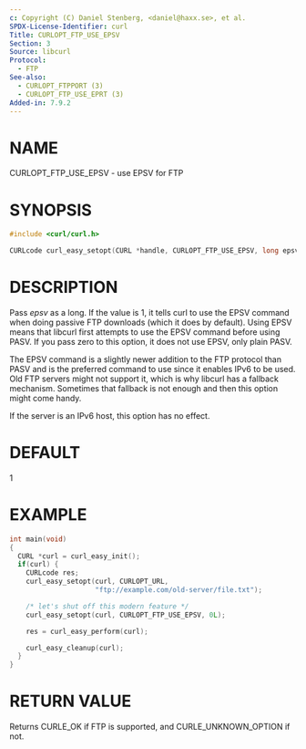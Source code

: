 ```yaml
---
c: Copyright (C) Daniel Stenberg, <daniel@haxx.se>, et al.
SPDX-License-Identifier: curl
Title: CURLOPT_FTP_USE_EPSV
Section: 3
Source: libcurl
Protocol:
  - FTP
See-also:
  - CURLOPT_FTPPORT (3)
  - CURLOPT_FTP_USE_EPRT (3)
Added-in: 7.9.2
---
```


# NAME

CURLOPT_FTP_USE_EPSV - use EPSV for FTP

# SYNOPSIS

~~~c
#include <curl/curl.h>

CURLcode curl_easy_setopt(CURL *handle, CURLOPT_FTP_USE_EPSV, long epsv);
~~~

# DESCRIPTION

Pass *epsv* as a long. If the value is 1, it tells curl to use the EPSV
command when doing passive FTP downloads (which it does by default). Using
EPSV means that libcurl first attempts to use the EPSV command before using
PASV. If you pass zero to this option, it does not use EPSV, only plain PASV.

The EPSV command is a slightly newer addition to the FTP protocol than PASV
and is the preferred command to use since it enables IPv6 to be used. Old FTP
servers might not support it, which is why libcurl has a fallback mechanism.
Sometimes that fallback is not enough and then this option might come handy.

If the server is an IPv6 host, this option has no effect.

# DEFAULT

1

# EXAMPLE

~~~c
int main(void)
{
  CURL *curl = curl_easy_init();
  if(curl) {
    CURLcode res;
    curl_easy_setopt(curl, CURLOPT_URL,
                     "ftp://example.com/old-server/file.txt");

    /* let's shut off this modern feature */
    curl_easy_setopt(curl, CURLOPT_FTP_USE_EPSV, 0L);

    res = curl_easy_perform(curl);

    curl_easy_cleanup(curl);
  }
}
~~~

# RETURN VALUE

Returns CURLE_OK if FTP is supported, and CURLE_UNKNOWN_OPTION if not.

